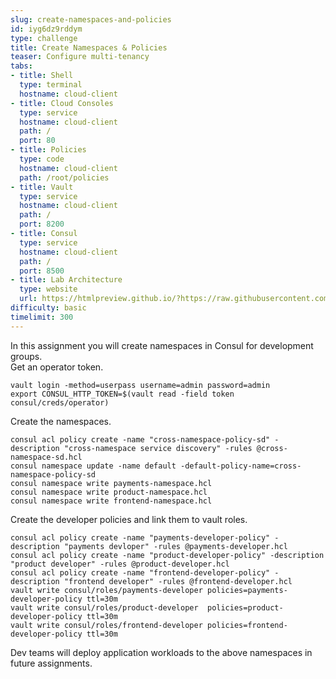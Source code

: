 ```yaml
---
slug: create-namespaces-and-policies
id: iyg6dz9rddym
type: challenge
title: Create Namespaces & Policies
teaser: Configure multi-tenancy
tabs:
- title: Shell
  type: terminal
  hostname: cloud-client
- title: Cloud Consoles
  type: service
  hostname: cloud-client
  path: /
  port: 80
- title: Policies
  type: code
  hostname: cloud-client
  path: /root/policies
- title: Vault
  type: service
  hostname: cloud-client
  path: /
  port: 8200
- title: Consul
  type: service
  hostname: cloud-client
  path: /
  port: 8500
- title: Lab Architecture
  type: website
  url: https://htmlpreview.github.io/?https://raw.githubusercontent.com/hashicorp/field-workshops-consul/add-consul-multi-cloud/instruqt-tracks/multi-cloud-service-networking-with-consul/assets/diagrams/diagrams.html
difficulty: basic
timelimit: 300
---
```

In this assignment you will create namespaces in Consul for development groups. <br>
Get an operator token. <br>
```
vault login -method=userpass username=admin password=admin
export CONSUL_HTTP_TOKEN=$(vault read -field token consul/creds/operator)
```
Create the namespaces. <br>
```
consul acl policy create -name "cross-namespace-policy-sd" -description "cross-namespace service discovery" -rules @cross-namespace-sd.hcl
consul namespace update -name default -default-policy-name=cross-namespace-policy-sd
consul namespace write payments-namespace.hcl
consul namespace write product-namespace.hcl
consul namespace write frontend-namespace.hcl
```
Create the developer policies and link them to vault roles. <br>
```
consul acl policy create -name "payments-developer-policy" -description "payments devloper" -rules @payments-developer.hcl
consul acl policy create -name "product-developer-policy" -description  "product developer" -rules @product-developer.hcl
consul acl policy create -name "frontend-developer-policy" -description "frontend developer" -rules @frontend-developer.hcl
vault write consul/roles/payments-developer policies=payments-developer-policy ttl=30m
vault write consul/roles/product-developer  policies=product-developer-policy ttl=30m
vault write consul/roles/frontend-developer policies=frontend-developer-policy ttl=30m
```
Dev teams will deploy application workloads to the above namespaces in future assignments.
